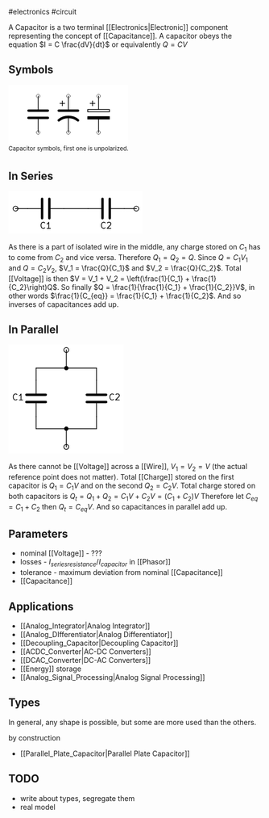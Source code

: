 #electronics #circuit 

A Capacitor is a two terminal [[Electronics|Electronic]] component representing the concept of [[Capacitance]].
A capacitor obeys the equation $I = C \frac{dV}{dt}$ or equivalently $Q = CV$

## Symbols
<div class="fig">
<img src="./images/Capacitor_Symbols.png"><br>
<sup>Capacitor symbols, first one is unpolarized.</sup>
</div>

## In Series
<div class="fig">
<img src="./images/Capacitor_In-Series.png"><br>
</div>

As there is a part of isolated wire in the middle, any charge stored on $C_1$ has to come from $C_2$ and vice versa.
Therefore $Q_1 = Q_2 = Q$.
Since $Q = C_1 V_1$ and $Q = C_2 V_2$, $V_1 = \frac{Q}{C_1}$ and $V_2 = \frac{Q}{C_2}$.
Total [[Voltage]] is then $V = V_1 + V_2 = \left(\frac{1}{C_1} + \frac{1}{C_2}\right)Q$.
So finally $Q = \frac{1}{\frac{1}{C_1} + \frac{1}{C_2}}V$, in other words $\frac{1}{C_{eq}} = \frac{1}{C_1} + \frac{1}{C_2}$.
And so inverses of capacitances add up.

## In Parallel
<div class="fig">
<img src="./images/Capacitor_In-Parallel.png"><br>
</div>

As there cannot be [[Voltage]] across a [[Wire]], $V_1 = V_2 = V$ (the actual reference point does not matter).
Total [[Charge]] stored on the first capacitor is $Q_1 = C_1 V$ and on the second $Q_2 = C_2 V$.
Total charge stored on both capacitors is $Q_t = Q_1 + Q_2 = C_1 V + C_2 V = (C_1 + C_2)V$
Therefore let $C_{eq} = C_1 + C_2$ then $Q_t = C_{eq} V$.
And so capacitances in parallel add up.

## Parameters
- nominal [[Voltage]] - ???
- losses - $I_{series resistance} / I_{capacitor}$ in [[Phasor]]
- tolerance - maximum deviation from nominal [[Capacitance]]
- [[Capacitance]]

## Applications
- [[Analog_Integrator|Analog Integrator]]
- [[Analog_DIfferentiator|Analog Differentiator]]
- [[Decoupling_Capacitor|Decoupling Capacitor]]
- [[ACDC_Converter|AC-DC Converters]]
- [[DCAC_Converter|DC-AC Converters]]
- [[Energy]] storage
- [[Analog_Signal_Processing|Analog Signal Processing]]

## Types
In general, any shape is possible, but some are more used than the others.

by construction
- [[Parallel_Plate_Capacitor|Parallel Plate Capacitor]]


## TODO
- write about types, segregate them
- real model
